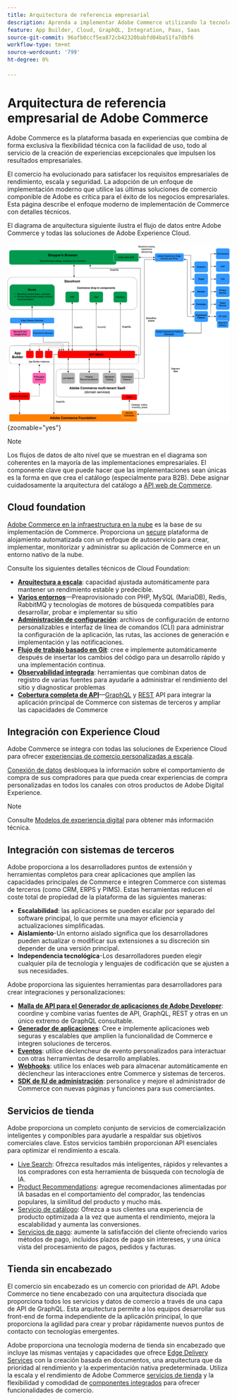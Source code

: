 ```yaml
---
title: Arquitectura de referencia empresarial
description: Aprenda a implementar Adobe Commerce utilizando la tecnología de comercio componible más reciente de Adobe.
feature: App Builder, Cloud, GraphQL, Integration, Paas, Saas
source-git-commit: 96afb0ccf5ea872cb42320babfd04ba51fa7dbf6
workflow-type: tm+mt
source-wordcount: '799'
ht-degree: 0%

---
```



# Arquitectura de referencia empresarial de Adobe Commerce

Adobe Commerce es la plataforma basada en experiencias que combina de forma exclusiva la flexibilidad técnica con la facilidad de uso, todo al servicio de la creación de experiencias excepcionales que impulsen los resultados empresariales.

El comercio ha evolucionado para satisfacer los requisitos empresariales de rendimiento, escala y seguridad. La adopción de un enfoque de implementación moderno que utilice las últimas soluciones de comercio componible de Adobe es crítica para el éxito de los negocios empresariales. Esta página describe el enfoque moderno de implementación de Commerce con detalles técnicos.

El diagrama de arquitectura siguiente ilustra el flujo de datos entre Adobe Commerce y todas las soluciones de Adobe Experience Cloud.

![Diagrama arquitectónico que muestra cómo se conecta Adobe Commerce a las soluciones de Experience Cloud](../../assets/playbooks/commerce-architecture-v2.svg){zoomable=&quot;yes&quot;}

>[!NOTE]
>
>Los flujos de datos de alto nivel que se muestran en el diagrama son coherentes en la mayoría de las implementaciones empresariales. El componente clave que puede hacer que las implementaciones sean únicas es la forma en que crea el catálogo (especialmente para B2B). Debe asignar cuidadosamente la arquitectura del catálogo a [API web de Commerce](https://developer.adobe.com/commerce/webapi/get-started/).

## Cloud foundation

[Adobe Commerce en la infraestructura en la nube](https://experienceleague.adobe.com/en/docs/commerce-cloud-service/user-guide/overview) es la base de su implementación de Commerce. Proporciona un [secure](../../security-and-compliance/shared-responsibility.md) plataforma de alojamiento automatizada con un enfoque de autoservicio para crear, implementar, monitorizar y administrar su aplicación de Commerce en un entorno nativo de la nube.

Consulte los siguientes detalles técnicos de Cloud Foundation:

- [**Arquitectura a escala**](https://experienceleague.adobe.com/en/docs/commerce-cloud-service/user-guide/architecture/scaled-architecture): capacidad ajustada automáticamente para mantener un rendimiento estable y predecible.
- [**Varios entornos**](https://experienceleague.adobe.com/en/docs/commerce-cloud-service/user-guide/architecture/pro-architecture)—Preaprovisionado con PHP, MySQL (MariaDB), Redis, RabbitMQ y tecnologías de motores de búsqueda compatibles para desarrollar, probar e implementar su sitio
- [**Administración de configuración**](https://experienceleague.adobe.com/en/docs/commerce-cloud-service/user-guide/configure/overview): archivos de configuración de entorno personalizables e interfaz de línea de comandos (CLI) para administrar la configuración de la aplicación, las rutas, las acciones de generación e implementación y las notificaciones.
- [**Flujo de trabajo basado en Git**](https://experienceleague.adobe.com/en/docs/commerce-cloud-service/user-guide/architecture/pro-develop-deploy-workflow): cree e implemente automáticamente después de insertar los cambios del código para un desarrollo rápido y una implementación continua.
- [**Observabilidad integrada**](https://experienceleague.adobe.com/en/docs/commerce-cloud-service/user-guide/monitor/performance): herramientas que combinan datos de registro de varias fuentes para ayudarle a administrar el rendimiento del sitio y diagnosticar problemas
- [**Cobertura completa de API**](https://developer.adobe.com/commerce/webapi/get-started/)—[GraphQL](https://developer.adobe.com/commerce/webapi/graphql/) y [REST](https://developer.adobe.com/commerce/webapi/rest) API para integrar la aplicación principal de Commerce con sistemas de terceros y ampliar las capacidades de Commerce

## Integración con Experience Cloud

Adobe Commerce se integra con todas las soluciones de Experience Cloud para ofrecer [experiencias de comercio personalizadas a escala](https://experienceleague.adobe.com/en/docs/commerce-admin/customers/customers-menu/personalize-scale#customers-menu).

[Conexión de datos](https://experienceleague.adobe.com/en/docs/commerce-merchant-services/data-connection/overview) desbloquea la información sobre el comportamiento de compra de sus compradores para que pueda crear experiencias de compra personalizadas en todos los canales con otros productos de Adobe Digital Experience.

>[!NOTE]
>
>Consulte [Modelos de experiencia digital](https://experienceleague.adobe.com/en/docs/blueprints-learn/architecture/overview) para obtener más información técnica.


## Integración con sistemas de terceros

Adobe proporciona a los desarrolladores puntos de extensión y herramientas completos para crear aplicaciones que amplíen las capacidades principales de Commerce e integren Commerce con sistemas de terceros (como CRM, ERPS y PIMS). Estas herramientas reducen el coste total de propiedad de la plataforma de las siguientes maneras:

- **Escalabilidad**: las aplicaciones se pueden escalar por separado del software principal, lo que permite una mayor eficiencia y actualizaciones simplificadas.
- **Aislamiento**-Un entorno aislado significa que los desarrolladores pueden actualizar o modificar sus extensiones a su discreción sin depender de una versión principal.
- **Independencia tecnológica**-Los desarrolladores pueden elegir cualquier pila de tecnología y lenguajes de codificación que se ajusten a sus necesidades.

Adobe proporciona las siguientes herramientas para desarrolladores para crear integraciones y personalizaciones:

- [**Malla de API para el Generador de aplicaciones de Adobe Developer**](https://developer.adobe.com/graphql-mesh-gateway/): coordine y combine varias fuentes de API, GraphQL, REST y otras en un único extremo de GraphQL consultable.
- [**Generador de aplicaciones**](https://developer.adobe.com/app-builder/docs/overview/): Cree e implemente aplicaciones web seguras y escalables que amplíen la funcionalidad de Commerce e integren soluciones de terceros.
- [**Eventos**](https://developer.adobe.com/commerce/extensibility/events/): utilice déclencheur de evento personalizados para interactuar con otras herramientas de desarrollo ampliables.
- [**Webhooks**](https://developer.adobe.com/commerce/extensibility/webhooks/): utilice los enlaces web para almacenar automáticamente en déclencheur las interacciones entre Commerce y sistemas de terceros.
- [**SDK de IU de administración**](https://developer.adobe.com/commerce/extensibility/admin-ui-sdk/): personalice y mejore el administrador de Commerce con nuevas páginas y funciones para sus comerciantes.

## Servicios de tienda

Adobe proporciona un completo conjunto de servicios de comercialización inteligentes y componibles para ayudarle a respaldar sus objetivos comerciales clave. Estos servicios también proporcionan API esenciales para optimizar el rendimiento a escala.

- [Live Search](https://experienceleague.adobe.com/en/docs/commerce-merchant-services/live-search/overview): Ofrezca resultados más inteligentes, rápidos y relevantes a los compradores con esta herramienta de búsqueda con tecnología de IA.
- [Product Recommendations](https://experienceleague.adobe.com/en/docs/commerce-merchant-services/product-recommendations/overview): agregue recomendaciones alimentadas por IA basadas en el comportamiento del comprador, las tendencias populares, la similitud del producto y mucho más.
- [Servicio de catálogo](https://experienceleague.adobe.com/en/docs/commerce-merchant-services/catalog-service/guide-overview): Ofrezca a sus clientes una experiencia de producto optimizada a la vez que aumenta el rendimiento, mejora la escalabilidad y aumenta las conversiones.
- [Servicios de pago](https://experienceleague.adobe.com/en/docs/commerce-merchant-services/payment-services/guide-overview): aumente la satisfacción del cliente ofreciendo varios métodos de pago, incluidos plazos de pago sin intereses, y una única vista del procesamiento de pagos, pedidos y facturas.

## Tienda sin encabezado

El comercio sin encabezado es un comercio con prioridad de API. Adobe Commerce no tiene encabezado con una arquitectura disociada que proporciona todos los servicios y datos de comercio a través de una capa de API de GraphQL. Esta arquitectura permite a los equipos desarrollar sus front-end de forma independiente de la aplicación principal, lo que proporciona la agilidad para crear y probar rápidamente nuevos puntos de contacto con tecnologías emergentes.

Adobe proporciona una tecnología moderna de tienda sin encabezado que incluye las mismas ventajas y capacidades que ofrece [Edge Delivery Services](https://www.aem.live/home) con la creación basada en documentos, una arquitectura que da prioridad al rendimiento y la experimentación nativa predeterminada. Utiliza la escala y el rendimiento de Adobe Commerce [servicios de tienda](#storefront-services) y la flexibilidad y comodidad de [componentes integrados](https://experienceleague.adobe.com/developer/commerce/storefront/) para ofrecer funcionalidades de comercio.
